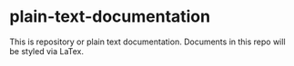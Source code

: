 # plain-text-documentation
This is repository or plain text documentation. Documents in this repo will be styled via LaTex.
